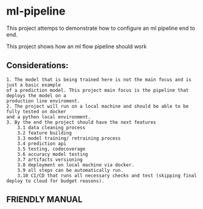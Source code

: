 # ml-pipeline
This project attemps to demonstrate how to configure an ml pipeline end to end.

This project shows how an ml flow pipeline should work

## Considerations: 
    1. The model that is being trained here is not the main focus and is just a basic example
    of a prediction model. This project main focus is the pipeline that deploys the model on a 
    production line enviroment.
    2. The project will run on a local machine and should be able to be fully tested on docker
    and a python local environment.
    3. By the end the project should have the next features
        3.1 data cleaning process
        3.2 feature building
        3.3 model training/ retraining process
        3.4 prediction api 
        3.5 testing, codecoverage
        3.6 accuracy model testing
        3.7 artifacts versioning
        3.8 deployment on local machine via docker. 
        3.9 all steps can be automatically run.
        3.10 CI/CD that runs all necessary checks and test (skipping final deploy to cloud for budget reasons).

## FRIENDLY MANUAL

